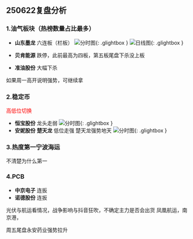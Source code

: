 ## 250622复盘分析

### 1.油气板块（热榜数量占比最多）

- **山东墨龙** 六连板（栏板）
![分时图](/A-market/assets/figures/daily/2025/June/06-22/1.png){: .glightbox }
![日线图](/A-market/assets/figures/daily/2025/June/06-22/2.png){: .glightbox }

- **贝肯能源** 跌停，此前最高为四板，第五板尾盘下杀没上板
- **准油股份** 大幅下杀

如果周一高开说明强势，可继续拿

### 2.稳定币  

<span style="color:red">高低位切换</span>

 - **恒宝股份** 龙头走弱
 ![分时图](/A-market/assets/figures/daily/2025/June/06-22/3.png){: .glightbox }
 - **安妮股份**  **楚天龙** 低位走强
    楚天龙强势地天
![分时图](/A-market/assets/figures/daily/2025/June/06-22/4.png){: .glightbox }

### 3.热度第一宁波海运
不清楚为什么第一

### 4.PCB

- **中京电子** 连扳
- **诺德股份** 连扳

光伏与航运看情况，战争影响与抖音狂吹，不确定主力是否会出货
凤凰航运，南京港，

周五尾盘永安药业强势拉升
  

